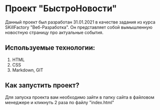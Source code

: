 # Проект "БыстроНовости"
Данный проект был разработан 31.01.2021 в качестве задания из курса SKillFactory "Веб-Разработка". Он представляет собой вымышленную новостную страницу про актуальные события.
## Используемые технологии:
1. HTML
2. CSS
3. Markdown, GIT
## Как запустить проект?
Для запуска проекта вам необходимо зайти в папку сайта в файловом менеджере и кликнуть 2 раза по файлу "index.html"
